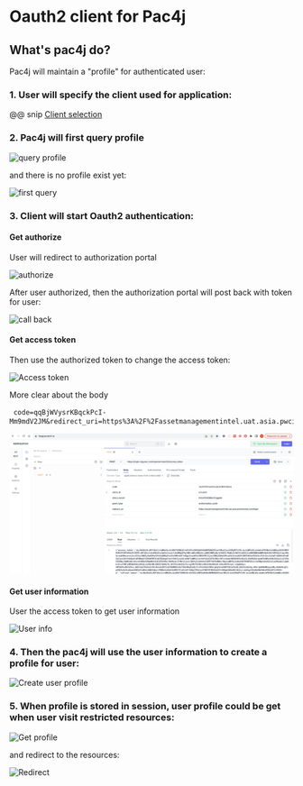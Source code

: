 # Oauth2 client for Pac4j


## What's pac4j do?

Pac4j will maintain a "profile" for authenticated user:

### 1. User will specify the client used for application:

@@ snip [Client selection](./code/clientselection.scala)

### 2. Pac4j will first query profile

![query profile](./pic/queryprofile.png)

and there is no profile exist yet:

![first query](./pic/firstquery.png)


### 3. Client will start Oauth2 authentication:

#### Get authorize
User will redirect to authorization portal

![authorize](./pic/redirect.png)

After user authorized, then the authorization portal will post back with token for user:

![call back](./pic/callback.png)

#### Get access token

Then use the authorized token to change the access token:

![Access token](./pic/accesstoken.png)

More clear about the body

``` 
 code=qqBjWVysrKBqckPcI-Mm9mdV2JM&redirect_uri=https%3A%2F%2Fassetmanagementintel.uat.asia.pwcinternal.com%2Flogin&grant_type=authorization_code&client_id=urn%3Aamic&client_secret=hVcsYO5O66iuTJrggekk
```

![Access Token](./pic/getaccesstoken.png)



#### Get user information

User the access token to get user information 

![User info](./pic/userinfo.png)

### 4. Then the pac4j will use the user information to create a profile for user:

![Create user profile](./pic/createprofile.png)

### 5. When profile is stored in session, user profile could be get when user visit restricted resources:

![Get profile](./pic/queryprofile.png)

and redirect to the resources:

![Redirect](./pic/getprofileredirect.png)